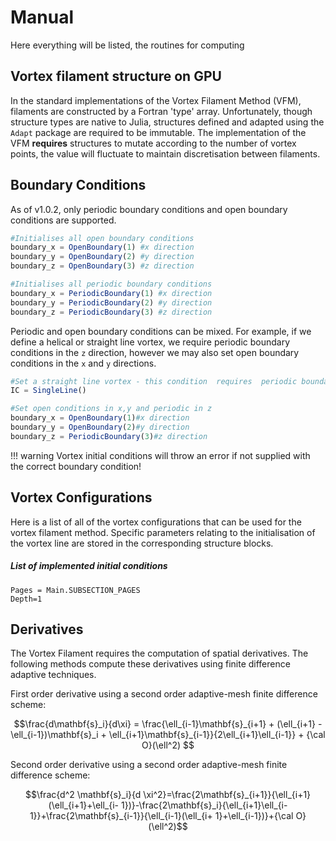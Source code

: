 # Manual

Here everything will be listed, the routines for computing 

## Vortex filament structure on GPU
In the standard implementations of the Vortex Filament Method (VFM), filaments are constructed by a Fortran 'type' array. Unfortunately, though structure types are native to Julia, structures defined and adapted using the `Adapt` package are required to be immutable. The implementation of the VFM **requires** structures to mutate according to the number of vortex points, the value will fluctuate to maintain discretisation between filaments. 


## Boundary Conditions
As of v1.0.2, only periodic boundary conditions and open boundary conditions are supported.
```julia
#Initialises all open boundary conditions 
boundary_x = OpenBoundary(1) #x direction
boundary_y = OpenBoundary(2) #y direction 
boundary_z = OpenBoundary(3) #z direction

#Initialises all periodic boundary conditions 
boundary_x = PeriodicBoundary(1) #x direction
boundary_y = PeriodicBoundary(2) #y direction
boundary_z = PeriodicBoundary(3) #z direction
```
Periodic and open boundary conditions can be mixed. For example, if we define a helical or straight line vortex, we require periodic boundary conditions in the ``z`` direction, however we may also set open boundary conditions in the ``x`` and ``y`` directions.
```julia
#Set a straight line vortex - this condition  requires  periodic boundary in z
IC = SingleLine() 

#Set open conditions in x,y and periodic in z 
boundary_x = OpenBoundary(1)#x direction
boundary_y = OpenBoundary(2)#y direction
boundary_z = PeriodicBoundary(3)#z direction 
```
!!! warning
    Vortex initial conditions will throw an error if not supplied with the correct boundary condition!

## Vortex Configurations

Here is a list of all of the vortex configurations that can be used for the vortex filament method. Specific parameters relating to the initialisation of the vortex line are stored in the corresponding structure blocks.

##### List of implemented initial conditions
```@contents
Pages = Main.SUBSECTION_PAGES
Depth=1
```




## Derivatives 

The Vortex Filament requires the computation of spatial derivatives. The following methods compute these derivatives using finite difference adaptive techniques.

First order derivative using a second order adaptive-mesh finite difference scheme:
```math
\frac{d\mathbf{s}_i}{d\xi} = \frac{\ell_{i-1}\mathbf{s}_{i+1} + (\ell_{i+1} - \ell_{i-1})\mathbf{s}_i + \ell_{i+1}\mathbf{s}_{i-1}}{2\ell_{i+1}\ell_{i-1}} + {\cal O}(\ell^2) 
```

Second order derivative using a second order adaptive-mesh finite difference scheme:
```math
\frac{d^2 \mathbf{s}_i}{d \xi^2}=\frac{2\mathbf{s}_{i+1}}{\ell_{i+1}(\ell_{i+1}+\ell_{i-  1})}-\frac{2\mathbf{s}_i}{\ell_{i+1}\ell_{i-1}}+\frac{2\mathbf{s}_{i-1}}{\ell_{i-1}(\ell_{i+  1}+\ell_{i-1})}+{\cal O}(\ell^2)
```
